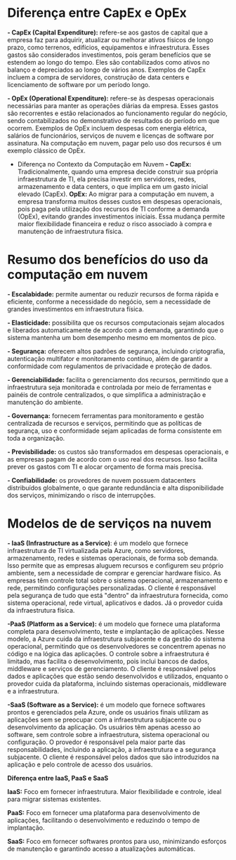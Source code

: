 # Diferença entre CapEx e OpEx

**- CapEx (Capital Expenditure):** refere-se aos gastos de capital que a empresa faz para adquirir, atualizar ou melhorar ativos físicos de longo prazo, como terrenos, edifícios, equipamentos e infraestrutura. Esses gastos são considerados investimentos, pois geram benefícios que se estendem ao longo do tempo. Eles são contabilizados como ativos no balanço e depreciados ao longo de vários anos. Exemplos de CapEx incluem a compra de servidores, construção de data centers e licenciamento de software por um período longo.

**- OpEx (Operational Expenditure):** refere-se às despesas operacionais necessárias para manter as operações diárias da empresa. Esses gastos são recorrentes e estão relacionados ao funcionamento regular do negócio, sendo contabilizados no demonstrativo de resultados do período em que ocorrem. Exemplos de OpEx incluem despesas com energia elétrica, salários de funcionários, serviços de nuvem e licenças de software por assinatura. Na computação em nuvem, pagar pelo uso dos recursos é um exemplo clássico de OpEx.

- Diferença no Contexto da Computação em Nuvem
**- CapEx:** Tradicionalmente, quando uma empresa decide construir sua própria infraestrutura de TI, ela precisa investir em servidores, redes, armazenamento e data centers, o que implica em um gasto inicial elevado (CapEx).
**OpEx:** Ao migrar para a computação em nuvem, a empresa transforma muitos desses custos em despesas operacionais, pois paga pela utilização dos recursos de TI conforme a demanda (OpEx), evitando grandes investimentos iniciais.
Essa mudança permite maior flexibilidade financeira e reduz o risco associado à compra e manutenção de infraestrutura física.

# Resumo dos benefícios do uso da computação em nuvem

**- Escalabidade:** permite aumentar ou reduzir recursos de forma rápida e eficiente, conforme a necessidade do negócio, sem a necessidade de grandes investimentos em infraestrutura física.

**- Elasticidade:** possibilita que os recursos computacionais sejam alocados e liberados automaticamente de acordo com a demanda, garantindo que o sistema mantenha um bom desempenho mesmo em momentos de pico.

**- Segurança:** oferecem altos padrões de segurança, incluindo criptografia, autenticação multifator e monitoramento contínuo, além de garantir a conformidade com regulamentos de privacidade e proteção de dados.

**- Gerenciabilidade:** facilita o gerenciamento dos recursos, permitindo que a infraestrutura seja monitorada e controlada por meio de ferramentas e painéis de controle centralizados, o que simplifica a administração e manutenção do ambiente.

**- Governança:** fornecem ferramentas para monitoramento e gestão centralizada de recursos e serviços, permitindo que as políticas de segurança, uso e conformidade sejam aplicadas de forma consistente em toda a organização.

**- Previsbilidade:** os custos são transformados em despesas operacionais, e as empresas pagam de acordo com o uso real dos recursos. Isso facilita prever os gastos com TI e alocar orçamento de forma mais precisa.

**- Confiabilidade:** os provedores de nuvem possuem datacenters distribuídos globalmente, o que garante redundância e alta disponibilidade dos serviços, minimizando o risco de interrupções.

# Modelos de de serviços na nuvem
**- IaaS (Infrastructure as a Service)**: é um modelo que fornece infraestrutura de TI virtualizada pela Azure, como servidores, armazenamento, redes e sistemas operacionais, de forma sob demanda. Isso permite que as empresas aluguem recursos e configurem seu próprio ambiente, sem a necessidade de comprar e gerenciar hardware físico. As empresas têm controle total sobre o sistema operacional, armazenamento e rede, permitindo configurações personalizadas. O cliente é responsável pela segurança de tudo que está "dentro" da infraestrutura fornecida, como sistema operacional, rede virtual, aplicativos e dados. Já o provedor cuida da infraestrutura física.

**-PaaS (Platform as a Service):** é um modelo que fornece uma plataforma completa para desenvolvimento, teste e implantação de aplicações. Nesse modelo, a Azure cuida da infraestrutura subjacente e da gestão do sistema operacional, permitindo que os desenvolvedores se concentrem apenas no código e na lógica das aplicações. O controle sobre a infraestrutura é limitado, mas facilita o desenvolvimento, pois inclui bancos de dados, middleware e serviços de gerenciamento. O cliente é responsável pelos dados e aplicações que estão sendo desenvolvidos e utilizados, enquanto o provedor cuida da plataforma, incluindo sistemas operacionais, middleware e a infraestrutura.

**-SaaS (Software as a Service):** é um modelo que fornece softwares prontos e gerenciados pela Azure, onde os usuários finais utilizam as aplicações sem se preocupar com a infraestrutura subjacente ou o desenvolvimento da aplicação. Os usuários têm apenas acesso ao software, sem controle sobre a infraestrutura, sistema operacional ou configuração. O provedor é responsável pela maior parte das responsabilidades, incluindo a aplicação, a infraestrutura e a segurança subjacente. O cliente é responsável pelos dados que são introduzidos na aplicação e pelo controle de acesso dos usuários.

**Diferença entre IaaS, PaaS e SaaS**

**IaaS:** Foco em fornecer infraestrutura. Maior flexibilidade e controle, ideal para migrar sistemas existentes.

**PaaS:** Foco em fornecer uma plataforma para desenvolvimento de aplicações, facilitando o desenvolvimento e reduzindo o tempo de implantação.

**SaaS:** Foco em fornecer softwares prontos para uso, minimizando esforços de manutenção e garantindo acesso a atualizações automáticas.
